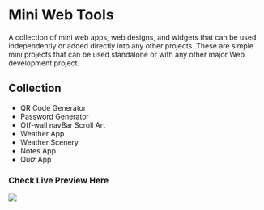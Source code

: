 # Mini Web Tools 
A collection of mini web apps, web designs, and widgets that can be used independently or added directly into any other projects. These are simple mini projects that can be used standalone or with any other major Web development project.

## Collection
- QR Code Generator
- Password Generator
- Off-wall navBar Scroll Art
- Weather App
- Weather Scenery
- Notes App
- Quiz App


### Check Live Preview Here
<a href="https://akarsh3053.github.io/Mini_Web_Tools" target="_blank"><img src="https://www.animatedimages.org/data/media/1096/animated-click-here-sign-and-button-image-0042.gif" /></a>
